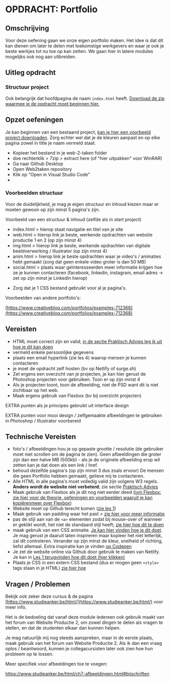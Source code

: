 # OPDRACHT: Portfolio

## Omschrijving

Voor deze oefening gaan we onze eigen portfolio maken. Het idee is dat dit kan dienen om later te delen met toekomstige werkgevers en waar je ook je beste werkjes tot nu toe op kan zetten. We gaan hier in latere modules mogelijks ook nog aan uitbreiden.

## Uitleg opdracht

### Structuur project

Ook belangrijk dat hoofdpagina de naam `index.html` heeft.
[Download de zip waarmee je de opdracht moet beginnen hier.](https://github.com/Goldflow/website-productie-2/raw/main/opdracht-portfolio/portfolio_start.zip)

## Opzet oefeningen
Je kan beginnen van een bestaand project, [kan je hier een voorbeeld project downloaden](https://github.com/Goldflow/website-productie-2/raw/main/opdracht-portfolio/portfolio_start.zip). Zorg echter wel dat je de kleuren aanpast en op elke pagina zowel in title je naam vermeld staat.

- Kopieer het bestand in je web-2-taken folder
- doe rechterklik > 7zip > extract here (of "hier uitpakken" voor WinRAR)
- Ga naar Github Desktop
- Open Web2taken repository
- Klik op "Open in Visual Studio Code"
- 
### Voorbeelden structuur

Voor de duidelijkheid, je mag je eigen structuur en inhoud kiezen maar er moeten gewoon op zijn minst 5 pagina's zijn.

Voorbeeld van een structuur & inhoud (zelfde als in start project)

* index.html > hierop staat navigatie en titel van je site
* web.html > hierop link je beste, werkende opdrachten van website productie 1 en 2 (op zijn minst 4)
* img.html > hierop link je beste, werkende opdrachten van digitale beeldverwerking / illustrator (op zijn minst 4)
* anim.html > hierop link je beste opdrachten waar je video's / animaties hebt gemaakt (zorg dat geen enkele video groter is dan 50 MB)
* social.html > plaats waar geïnteresseerden meer informatie krijgen hoe ze je kunnen contacteren (facebook, linkedin, instagram, email adres -> zet op zijn minst je LinkedIn hierop)

- Zorg dat je 1 CSS bestand gebruikt voor al je pagina's.


Voorbeelden van andere portfolio's:

[https://www.creativebloq.com/portfolios/examples-712368](https://www.creativebloq.com/portfolios/examples-712368)

## Vereisten
* HTML moet correct zijn en valid; [in de sectie Praktisch Advies leg ik uit hoe je dit kan doen](https://goldflow.github.io/website-productie/praktisch-advies/#HTML-Valideren)
* vermeld enkele persoonlijke gegevens
* plaats een email hyperlink (zie les 4) waarop mensen je kunnen contacteren
* je moet de opdracht zelf hosten (bv op Netlify of surge.sh)
* Zet ergens een overzicht van je projecten, je kan hier gerust de Photoshop projecten voor gebruiken. Toon er op zijn minst 4
* Als je projecten toont, toon de afbeelding, niet de PSD want dit is niet zichtbaar op het web.
* Maak ergens gebruik van Flexbox (bv bij overzicht projecten)

EXTRA punten als je principes gebruikt uit interface design

EXTRA punten voor mooi design / zelfgemaakte afbeeldingen te gebruiken in Photoshop / Illustrator voorbereid

## Technische Vereisten

- foto's / afbeeldingen hou je op gepaste grootte / resolutie (de gebruiker moet niet scrollen om de pagina te zien). Geen afbeeldingen die groter zijn dan een halve MB (500kb) - als je de originele afbeelding erop wil zetten kan je dat doen als een link / href.
- behoud dezelfde pagina's (op zijn minst 3 dus zoals ervoor) De mensen die geen Portfolio hebben gemaakt, gelieve mij te contacteren.
- Alle HTML in alle pagina's moet volledig valid zijn volgens W3 regels. **Anders wordt de website niet verbeterd**; zie sectie [Praktisch Advies](../praktisch-advies)
- Maak gebruik van Flexbox als je dit nog niet eerder deed ([ivm Flexbox: zie hier voor de theorie, oefeningen en voorbeelden waaruit je kan kopiërenmeer over Flexbox](https://goldflow.github.io/website-productie/les_05/#flexbox))
- Website moet op Github terecht komen ([zie les 1](https://goldflow.github.io/website-productie-2/les_01/))
- Maak gebruik van padding waar het past > [zie hier voor meer informatie](https://www.w3schools.com/css/css_padding.asp)
- pas de stijl aan van de `<a>` elementen zodat bij mouse-over of wanneer er geklikt wordt, het niet de standaard stijl heeft; [zie hier hoe dit te doen](https://developer.mozilla.org/en-US/docs/Web/CSS/:hover)
- maak gebruik van een CSS animatie. [Je kan hier vinden hoe je dit doet](https://www.w3schools.com/css/css3_animations.asp). Je mag gerust je daaruit laten inspireren maar kopïeer het niet letterlijk, zal dit controleren. Verander op zijn minst de kleur, snelheid of richting, liefst allemaal. Extra inspiratie kan je vinden [op Codepen](https://codepen.io/tag/css-animation)
- Je zet de website online via Github door gebruik te maken van Netlify. Je kan in [Les 1 terugvinden hoe dit doet (hier klikken)](https://goldflow.github.io/website-productie-2/les_01/#hoe-site-van-github-op-netlify-te-plaatsen)
- Plaats je CSS in een extern CSS bestand (dus er mogen geen `<style>` tags staan in je HTML) [zie hier hoe](https://goldflow.github.io/website-productie/les_02/#css-toevoegen-aan-ons-document)
  

## Vragen / Problemen

Bekijk ook zeker deze cursus & de pagina [https://www.studieanker.be/html/](https://www.studieanker.be/html/) voor meer info.

Het is de bedoeling dat vanaf deze module iedereen ook gebruik maakt van het forum van Website Productie 2, om zowel dingen te delen als vragen te stellen, en dat de studenten elkaar dan kunnen helpen.

Je mag natuurlijk mij nog steeds aanspreken, maar in de eerste plaats, maak gebruik van het forum van Website Productie 2. Als ik dan een vraag oplos / beantwoord, kunnen je collegacursisten later ook zien hoe hun probleem op te lossen.

Meer specifiek voor afbeeldingen toe te voegen:

https://www.studieanker.be/html/ch7-afbeeldingen.html#bijschriften


